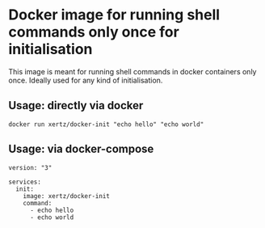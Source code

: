# Docker image for running shell commands only once for initialisation
This image is meant for running shell commands in docker containers only once. Ideally used for any kind of initialisation.

## Usage: directly via docker
```
docker run xertz/docker-init "echo hello" "echo world"
```

## Usage: via docker-compose
```
version: "3"

services:
  init:
    image: xertz/docker-init
    command:
      - echo hello
      - echo world
```
